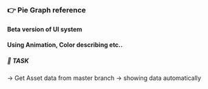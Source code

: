 ### 👉 Pie Graph reference

#### Beta version of UI system 


#### Using Animation, Color describing etc..


##### 🎯 TASK

-> Get Asset data from master branch 
-> showing data automatically 




